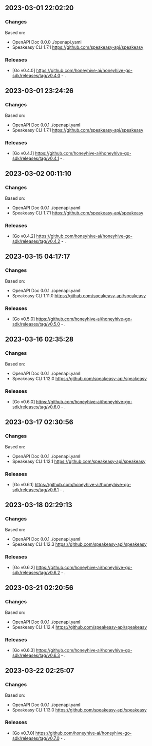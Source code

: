 

## 2023-03-01 22:02:20
### Changes
Based on:
- OpenAPI Doc 0.0.0 ./openapi.yaml
- Speakeasy CLI 1.7.1 https://github.com/speakeasy-api/speakeasy
### Releases
- [Go v0.4.0] https://github.com/honeyhive-ai/honeyhive-go-sdk/releases/tag/v0.4.0 - .

## 2023-03-01 23:24:26
### Changes
Based on:
- OpenAPI Doc 0.0.1 ./openapi.yaml
- Speakeasy CLI 1.7.1 https://github.com/speakeasy-api/speakeasy
### Releases
- [Go v0.4.1] https://github.com/honeyhive-ai/honeyhive-go-sdk/releases/tag/v0.4.1 - .

## 2023-03-02 00:11:10
### Changes
Based on:
- OpenAPI Doc 0.0.1 ./openapi.yaml
- Speakeasy CLI 1.7.1 https://github.com/speakeasy-api/speakeasy
### Releases
- [Go v0.4.2] https://github.com/honeyhive-ai/honeyhive-go-sdk/releases/tag/v0.4.2 - .

## 2023-03-15 04:17:17
### Changes
Based on:
- OpenAPI Doc 0.0.1 ./openapi.yaml
- Speakeasy CLI 1.11.0 https://github.com/speakeasy-api/speakeasy
### Releases
- [Go v0.5.0] https://github.com/honeyhive-ai/honeyhive-go-sdk/releases/tag/v0.5.0 - .

## 2023-03-16 02:35:28
### Changes
Based on:
- OpenAPI Doc 0.0.1 ./openapi.yaml
- Speakeasy CLI 1.12.0 https://github.com/speakeasy-api/speakeasy
### Releases
- [Go v0.6.0] https://github.com/honeyhive-ai/honeyhive-go-sdk/releases/tag/v0.6.0 - .

## 2023-03-17 02:30:56
### Changes
Based on:
- OpenAPI Doc 0.0.1 ./openapi.yaml
- Speakeasy CLI 1.12.1 https://github.com/speakeasy-api/speakeasy
### Releases
- [Go v0.6.1] https://github.com/honeyhive-ai/honeyhive-go-sdk/releases/tag/v0.6.1 - .

## 2023-03-18 02:29:13
### Changes
Based on:
- OpenAPI Doc 0.0.1 ./openapi.yaml
- Speakeasy CLI 1.12.3 https://github.com/speakeasy-api/speakeasy
### Releases
- [Go v0.6.2] https://github.com/honeyhive-ai/honeyhive-go-sdk/releases/tag/v0.6.2 - .

## 2023-03-21 02:20:56
### Changes
Based on:
- OpenAPI Doc 0.0.1 ./openapi.yaml
- Speakeasy CLI 1.12.4 https://github.com/speakeasy-api/speakeasy
### Releases
- [Go v0.6.3] https://github.com/honeyhive-ai/honeyhive-go-sdk/releases/tag/v0.6.3 - .

## 2023-03-22 02:25:07
### Changes
Based on:
- OpenAPI Doc 0.0.1 ./openapi.yaml
- Speakeasy CLI 1.13.0 https://github.com/speakeasy-api/speakeasy
### Releases
- [Go v0.7.0] https://github.com/honeyhive-ai/honeyhive-go-sdk/releases/tag/v0.7.0 - .